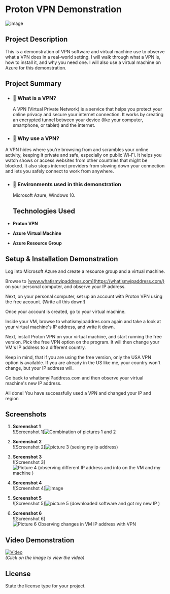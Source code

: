 # Proton VPN Demonstration

![image](https://github.com/user-attachments/assets/ce687fd7-904f-41a1-b8cc-32f754574559)




## **Project Description**
This is a demonstration of VPN software and virtual machine use to observe what a VPN does in a real-world setting. I will walk through what a VPN is, how to install it, and why you need one. I will also use a virtual machine on Azure for this demonstration.

## **Project Summary**
- ### **🔹 What is a VPN?** 
  A VPN (Virtual Private Network) is a service that helps you protect your online privacy and secure your internet connection. It works by creating an encrypted tunnel between your device (like your computer, smartphone, or tablet) and the internet.
  
- ### **🔹 Why use a VPN?** 
 A VPN hides where you're browsing from and scrambles your online activity, keeping it private and safe, especially on public Wi-Fi. It helps you watch shows or access websites from other countries that might be blocked. It also stops internet providers from slowing down your connection and lets you safely connect to work from anywhere.
- ### **🔹 Environments used in this demonstration** 
  Microsoft Azure, Windows 10.

  ## **Technologies Used**

- **Proton VPN**
- **Azure Virtual Machine**
- **Azure Resource Group**

## **Setup & Installation Demonstration**
Log into Microsoft Azure and create a resource group and a virtual machine.

Browse to [www.whatismyipaddress.com](https://whatismyipaddress.com/) on your personal computer, and observe your IP address.

Next, on your personal computer, set up an account with Proton VPN using the free account. (Write all this down!)

Once your account is created, go to your virtual machine. 

Inside your VM, browse to whatismyipaddres.com again and take a look at your virtual machine's IP address, and write it down.

Next, install Proton VPN on your virtual machine, and start running the free version. Pick the free VPN option on the program. It will then change your VM's IP address to a different country.

Keep in mind, that if you are using the free version, only the USA VPN option is available. If you are already in the US like me, your country won't change, but your IP address will.

Go back to whatismyIPaddress.com and then observe your virtual machine's new IP address.

All done! You have successfully used a VPN and changed your IP and region



## **Screenshots**

1. **Screenshot 1**  
   ![Screenshot 1]![Combination of pictures 1 and 2](https://github.com/user-attachments/assets/1528e518-456c-40e9-b05c-a0665f218503)

  
2. **Screenshot 2**  
   ![Screenshot 2]![picture 3 (seeing my ip address)](https://github.com/user-attachments/assets/7524485d-9f77-42ca-98bb-6be12b13bbca)
  
  
3. **Screenshot 3**  
   ![Screenshot 3]![Picture 4 (observing different IP address and info on the VM and my machine )](https://github.com/user-attachments/assets/78944af8-8530-46cb-b03a-7d2a9b22cfc5)

  
4. **Screenshot 4**  
   ![Screenshot 4]![image](https://github.com/user-attachments/assets/44c57c2c-2cd7-42c6-8db3-c271cadb6b54)
 
  
5. **Screenshot 5**  
   ![Screenshot 5]![picture 5  (downloaded software and got my new IP )](https://github.com/user-attachments/assets/c02fa26a-8de2-4a25-aad0-5fee7b9e3fde)

  
6. **Screenshot 6**  
   ![Screenshot 6]![Picture 6  Observing changes in VM IP address with VPN](https://github.com/user-attachments/assets/78a2c4f0-7c2a-46d4-b613-7a4dfaf71a77)


## **Video Demonstration**
[![Video](https://img.youtube.com/vi/YOUR_VIDEO_ID/0.jpg)](https://www.youtube.com/watch?v=YOUR_VIDEO_ID)  
*(Click on the image to view the video)*

## **License**
State the license type for your project.

